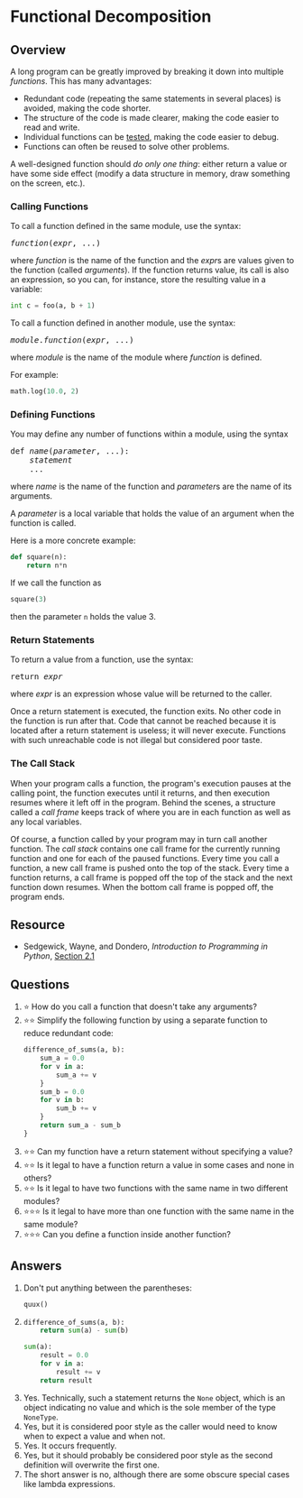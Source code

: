 # Functional Decomposition
## Overview
A long program can be greatly improved by breaking it down into multiple *functions*. This has many advantages:
- Redundant code (repeating the same statements in several places) is avoided, making the code shorter.
- The structure of the code is made clearer, making the code easier to read and write.
- Individual functions can be [tested](../software_development/testing.md), making the code easier to debug.
- Functions can often be reused to solve other problems.

A well-designed function should *do only one thing*: either return a value or have some side effect (modify a data structure in memory, draw something on the screen, etc.).

### Calling Functions
To call a function defined in the same module, use the syntax:
<pre>
<em>function</em>(<em>expr</em>, ...)
</pre>
where *function* is the name of the function and the *expr*s are values given to the function (called *arguments*). If the function returns value, its call is also an expression, so you can, for instance, store the resulting value in a variable:
```python
int c = foo(a, b + 1)
```
To call a function defined in another module, use the syntax:
<pre>
<em>module</em>.<em>function</em>(<em>expr</em>, ...)
</pre>
where *module* is the name of the module where *function* is defined.

For example:
```python
math.log(10.0, 2)
```

### Defining Functions
You may define any number of functions within a module, using the syntax
<pre>
def <em>name</em>(<em>parameter</em>, ...):
    <em>statement</em>
    ...
</pre>
where *name* is the name of the function and *parameter*s are the name of its arguments.

A *parameter* is a local variable that holds the value of an argument when the function is called.

Here is a more concrete example:
```python
def square(n):
    return n*n
```
If we call the function as
```python
square(3)
```
then the parameter `n` holds the value 3.

### Return Statements
To return a value from a function, use the syntax:
<pre>
return <em>expr</em>
</pre>
where *expr* is an expression whose value will be returned to the caller.

Once a return statement is executed, the function exits. No other code in the function is run after that. Code that cannot be reached because it is located after a return statement is useless; it will never execute. Functions with such unreachable code is not illegal but considered poor taste.

### The Call Stack
When your program calls a function, the program's execution pauses at the calling point, the function executes until it returns, and then execution resumes where it left off in the program. Behind the scenes, a structure called a *call frame* keeps track of where you are in each function as well as any local variables.

Of course, a function called by your program may in turn call another function. The *call stack* contains one call frame for the currently running function and one for each of the paused functions. Every time you call a function, a new call frame is pushed onto the top of the stack. Every time a function returns, a call frame is popped off the top of the stack and the next function down resumes. When the bottom call frame is popped off, the program ends.

## Resource
- Sedgewick, Wayne, and Dondero, *Introduction to Programming in Python*, [Section 2.1](https://introcs.cs.princeton.edu/python/21function/)

## Questions
1. :star: How do you call a function that doesn't take any arguments?
1. :star::star: Simplify the following function by using a separate function to reduce redundant code:
    ```python
    difference_of_sums(a, b):
        sum_a = 0.0
        for v in a:
            sum_a += v
        }
        sum_b = 0.0
        for v in b:
            sum_b += v
        }
        return sum_a - sum_b
    }
    ```
1. :star::star: Can my function have a return statement without specifying a value?
1. :star::star: Is it legal to have a function return a value in some cases and none in others?
1. :star::star: Is it legal to have two functions with the same name in two different modules?
1. :star::star::star: Is it legal to have more than one function with the same name in the same module?
1. :star::star::star: Can you define a function inside another function?

## Answers
1. Don't put anything between the parentheses:
    ```python
    quux()
    ```
1.  ```python
    difference_of_sums(a, b):
        return sum(a) - sum(b)

    sum(a):
        result = 0.0
        for v in a:
            result += v
        return result
    ```
1. Yes. Technically, such a statement returns the `None` object, which is an object indicating no value and which is the sole member of the type `NoneType`.
1. Yes, but it is considered poor style as the caller would need to know when to expect a value and when not.
1. Yes. It occurs frequently.
1. Yes, but it should probably be considered poor style as the second definition will overwrite the first one.
1. The short answer is no, although there are some obscure special cases like lambda expressions.
